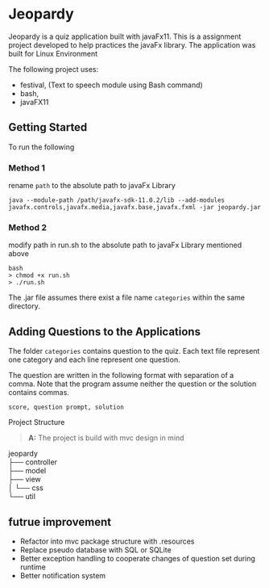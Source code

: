 # Jeopardy

Jeopardy is a quiz application built with javaFx11. This is a assignment project developed to help practices
the javaFx library. The application was built for Linux Environment


The following project uses:
- festival, (Text to speech module using Bash command)
- bash,
- javaFX11

## Getting Started
To run the following
### Method 1
rename ```path``` to the absolute path to javaFx Library
```
java --module-path /path/javafx-sdk-11.0.2/lib --add-modules javafx.controls,javafx.media,javafx.base,javafx.fxml -jar jeopardy.jar
```
### Method 2
modify path in run.sh to the absolute path to javaFx Library mentioned above
```
bash
> chmod +x run.sh
> ./run.sh
```
The .jar file assumes there exist a file name ```categories``` within the same directory.

## Adding Questions to the Applications
The folder ```categories``` contains question to the quiz. Each text file represent one category
and each line represent one question.

The question are written in the following format with separation of a comma.
Note that the program assume neither the question or the solution contains commas.
```
score, question prompt, solution
```


Project Structure

> **A:** The project is build with mvc design in mind

 jeopardy  
    ├── controller  
    ├── model   
    ├── view  
    │   └── css  
    └── util



## futrue improvement
- Refactor into mvc package structure with .resources
- Replace pseudo database with SQL or SQLite
- Better exception handling to cooperate changes of question set during runtime
- Better notification system

